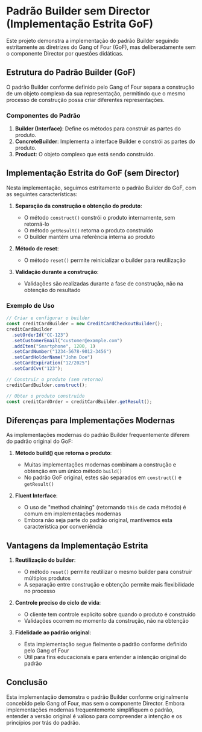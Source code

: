 # Padrão Builder sem Director (Implementação Estrita GoF)

Este projeto demonstra a implementação do padrão Builder seguindo estritamente as diretrizes do Gang of Four (GoF), mas deliberadamente sem o componente Director por questões didáticas.

## Estrutura do Padrão Builder (GoF)

O padrão Builder conforme definido pelo Gang of Four separa a construção de um objeto complexo da sua representação, permitindo que o mesmo processo de construção possa criar diferentes representações.

### Componentes do Padrão

1. **Builder (Interface)**: Define os métodos para construir as partes do produto.
2. **ConcreteBuilder**: Implementa a interface Builder e constrói as partes do produto.
3. **Product**: O objeto complexo que está sendo construído.

## Implementação Estrita do GoF (sem Director)

Nesta implementação, seguimos estritamente o padrão Builder do GoF, com as seguintes características:

1. **Separação da construção e obtenção do produto**:

   - O método `construct()` constrói o produto internamente, sem retorná-lo
   - O método `getResult()` retorna o produto construído
   - O builder mantém uma referência interna ao produto

2. **Método de reset**:

   - O método `reset()` permite reinicializar o builder para reutilização

3. **Validação durante a construção**:
   - Validações são realizadas durante a fase de construção, não na obtenção do resultado

### Exemplo de Uso

```typescript
// Criar e configurar o builder
const creditCardBuilder = new CreditCardCheckoutBuilder();
creditCardBuilder
  .setOrderId("CC-123")
  .setCustomerEmail("customer@example.com")
  .addItem("Smartphone", 1200, 1)
  .setCardNumber("1234-5678-9012-3456")
  .setCardHolderName("John Doe")
  .setCardExpiration("12/2025")
  .setCardCvv("123");

// Construir o produto (sem retorno)
creditCardBuilder.construct();

// Obter o produto construído
const creditCardOrder = creditCardBuilder.getResult();
```

## Diferenças para Implementações Modernas

As implementações modernas do padrão Builder frequentemente diferem do padrão original do GoF:

1. **Método build() que retorna o produto**:

   - Muitas implementações modernas combinam a construção e obtenção em um único método `build()`
   - No padrão GoF original, estes são separados em `construct()` e `getResult()`

2. **Fluent Interface**:
   - O uso de "method chaining" (retornando `this` de cada método) é comum em implementações modernas
   - Embora não seja parte do padrão original, mantivemos esta característica por conveniência

## Vantagens da Implementação Estrita

1. **Reutilização do builder**:

   - O método `reset()` permite reutilizar o mesmo builder para construir múltiplos produtos
   - A separação entre construção e obtenção permite mais flexibilidade no processo

2. **Controle preciso do ciclo de vida**:

   - O cliente tem controle explícito sobre quando o produto é construído
   - Validações ocorrem no momento da construção, não na obtenção

3. **Fidelidade ao padrão original**:
   - Esta implementação segue fielmente o padrão conforme definido pelo Gang of Four
   - Útil para fins educacionais e para entender a intenção original do padrão

## Conclusão

Esta implementação demonstra o padrão Builder conforme originalmente concebido pelo Gang of Four, mas sem o componente Director. Embora implementações modernas frequentemente simplifiquem o padrão, entender a versão original é valioso para compreender a intenção e os princípios por trás do padrão.
